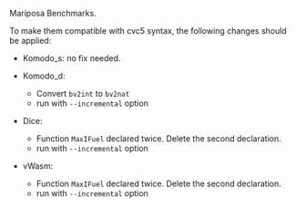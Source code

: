 Mariposa Benchmarks.

To make them compatible with cvc5 syntax, the following changes should be applied:

* Komodo_s: no fix needed.

* Komodo_d: 
    * Convert `bv2int` to `bv2nat`
    * run with `--incremental` option

* Dice:
    * Function `MaxIFuel` declared twice. Delete the second declaration.
    * run with `--incremental` option

* vWasm:
    * Function `MaxIFuel` declared twice. Delete the second declaration.
    * run with `--incremental` option

